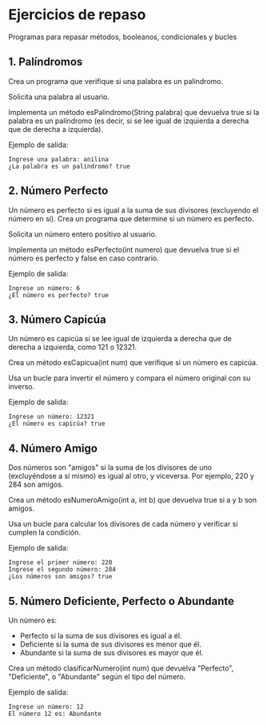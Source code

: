 # Ejercicios de repaso
Programas para repasar métodos, booleanos, condicionales y bucles

## 1. Palíndromos
Crea un programa que verifique si una palabra es un palíndromo.

Solicita una palabra al usuario.

Implementa un método esPalindromo(String palabra) 
que devuelva true si la palabra es un palíndromo 
(es decir, si se lee igual de izquierda a derecha 
que de derecha a izquierda).

Ejemplo de salida:
```
Ingrese una palabra: anilina
¿La palabra es un palíndromo? true
```

## 2. Número Perfecto
Un número es perfecto si es igual a la suma de sus divisores (excluyendo el número en sí). Crea un programa que determine si un número es perfecto.

Solicita un número entero positivo al usuario.

Implementa un método esPerfecto(int numero) que devuelva true 
si el número es perfecto y false en caso contrario.

Ejemplo de salida:
```
Ingrese un número: 6
¿El número es perfecto? true
```

## 3. Número Capicúa
Un número es capicúa si se lee igual de izquierda a derecha que de derecha a izquierda, como 121 o 12321.

Crea un método esCapicua(int num) que verifique si un número es capicúa.

Usa un bucle para invertir el número y compara el número original con su inverso.

Ejemplo de salida:
```
Ingrese un número: 12321
¿El número es capicúa? true
```

## 4. Número Amigo
Dos números son "amigos" si la suma de los divisores de uno (excluyéndose a sí mismo) es igual al otro, y viceversa. Por ejemplo, 220 y 284 son amigos.

Crea un método esNumeroAmigo(int a, int b) que devuelva true si a y b son amigos.

Usa un bucle para calcular los divisores de cada número y verificar si cumplen la condición.

Ejemplo de salida:
```
Ingrese el primer número: 220
Ingrese el segundo número: 284
¿Los números son amigos? true
```

## 5. Número Deficiente, Perfecto o Abundante

Un número es:

* Perfecto si la suma de sus divisores es igual a él.
* Deficiente si la suma de sus divisores es menor que él.
* Abundante si la suma de sus divisores es mayor que él.

Crea un método clasificarNumero(int num) que devuelva "Perfecto", "Deficiente", o "Abundante" según el tipo del número.

Ejemplo de salida:
```
Ingrese un número: 12
El número 12 es: Abundante
```